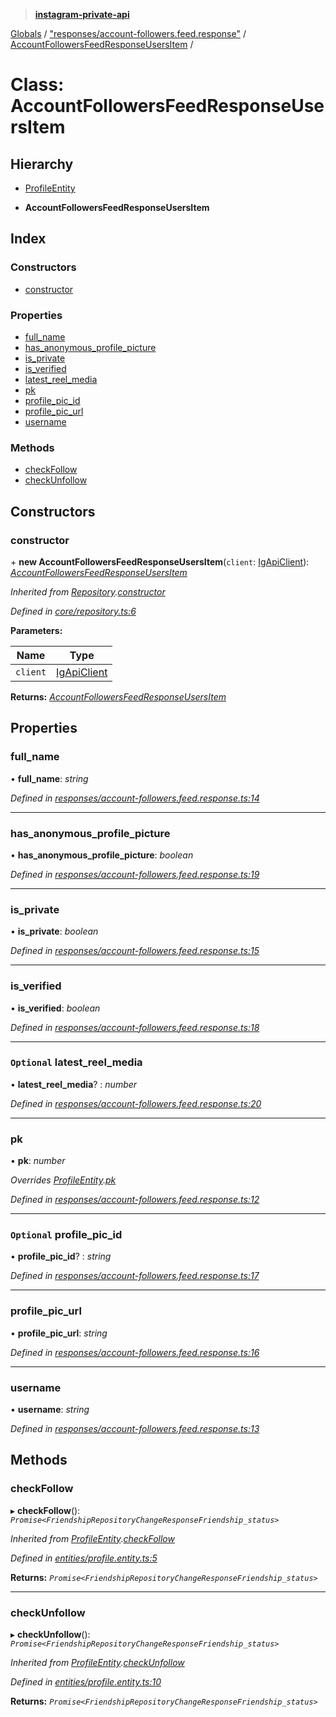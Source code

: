 > **[instagram-private-api](../README.md)**

[Globals](../README.md) / ["responses/account-followers.feed.response"](../modules/_responses_account_followers_feed_response_.md) / [AccountFollowersFeedResponseUsersItem](_responses_account_followers_feed_response_.accountfollowersfeedresponseusersitem.md) /

# Class: AccountFollowersFeedResponseUsersItem

## Hierarchy

  * [ProfileEntity](_entities_profile_entity_.profileentity.md)

  * **AccountFollowersFeedResponseUsersItem**

## Index

### Constructors

* [constructor](_responses_account_followers_feed_response_.accountfollowersfeedresponseusersitem.md#constructor)

### Properties

* [full_name](_responses_account_followers_feed_response_.accountfollowersfeedresponseusersitem.md#full_name)
* [has_anonymous_profile_picture](_responses_account_followers_feed_response_.accountfollowersfeedresponseusersitem.md#has_anonymous_profile_picture)
* [is_private](_responses_account_followers_feed_response_.accountfollowersfeedresponseusersitem.md#is_private)
* [is_verified](_responses_account_followers_feed_response_.accountfollowersfeedresponseusersitem.md#is_verified)
* [latest_reel_media](_responses_account_followers_feed_response_.accountfollowersfeedresponseusersitem.md#optional-latest_reel_media)
* [pk](_responses_account_followers_feed_response_.accountfollowersfeedresponseusersitem.md#pk)
* [profile_pic_id](_responses_account_followers_feed_response_.accountfollowersfeedresponseusersitem.md#optional-profile_pic_id)
* [profile_pic_url](_responses_account_followers_feed_response_.accountfollowersfeedresponseusersitem.md#profile_pic_url)
* [username](_responses_account_followers_feed_response_.accountfollowersfeedresponseusersitem.md#username)

### Methods

* [checkFollow](_responses_account_followers_feed_response_.accountfollowersfeedresponseusersitem.md#checkfollow)
* [checkUnfollow](_responses_account_followers_feed_response_.accountfollowersfeedresponseusersitem.md#checkunfollow)

## Constructors

###  constructor

\+ **new AccountFollowersFeedResponseUsersItem**(`client`: [IgApiClient](_core_client_.igapiclient.md)): *[AccountFollowersFeedResponseUsersItem](_responses_account_followers_feed_response_.accountfollowersfeedresponseusersitem.md)*

*Inherited from [Repository](_core_repository_.repository.md).[constructor](_core_repository_.repository.md#constructor)*

*Defined in [core/repository.ts:6](https://github.com/dilame/instagram-private-api/blob/3e16058/src/core/repository.ts#L6)*

**Parameters:**

Name | Type |
------ | ------ |
`client` | [IgApiClient](_core_client_.igapiclient.md) |

**Returns:** *[AccountFollowersFeedResponseUsersItem](_responses_account_followers_feed_response_.accountfollowersfeedresponseusersitem.md)*

## Properties

###  full_name

• **full_name**: *string*

*Defined in [responses/account-followers.feed.response.ts:14](https://github.com/dilame/instagram-private-api/blob/3e16058/src/responses/account-followers.feed.response.ts#L14)*

___

###  has_anonymous_profile_picture

• **has_anonymous_profile_picture**: *boolean*

*Defined in [responses/account-followers.feed.response.ts:19](https://github.com/dilame/instagram-private-api/blob/3e16058/src/responses/account-followers.feed.response.ts#L19)*

___

###  is_private

• **is_private**: *boolean*

*Defined in [responses/account-followers.feed.response.ts:15](https://github.com/dilame/instagram-private-api/blob/3e16058/src/responses/account-followers.feed.response.ts#L15)*

___

###  is_verified

• **is_verified**: *boolean*

*Defined in [responses/account-followers.feed.response.ts:18](https://github.com/dilame/instagram-private-api/blob/3e16058/src/responses/account-followers.feed.response.ts#L18)*

___

### `Optional` latest_reel_media

• **latest_reel_media**? : *number*

*Defined in [responses/account-followers.feed.response.ts:20](https://github.com/dilame/instagram-private-api/blob/3e16058/src/responses/account-followers.feed.response.ts#L20)*

___

###  pk

• **pk**: *number*

*Overrides [ProfileEntity](_entities_profile_entity_.profileentity.md).[pk](_entities_profile_entity_.profileentity.md#pk)*

*Defined in [responses/account-followers.feed.response.ts:12](https://github.com/dilame/instagram-private-api/blob/3e16058/src/responses/account-followers.feed.response.ts#L12)*

___

### `Optional` profile_pic_id

• **profile_pic_id**? : *string*

*Defined in [responses/account-followers.feed.response.ts:17](https://github.com/dilame/instagram-private-api/blob/3e16058/src/responses/account-followers.feed.response.ts#L17)*

___

###  profile_pic_url

• **profile_pic_url**: *string*

*Defined in [responses/account-followers.feed.response.ts:16](https://github.com/dilame/instagram-private-api/blob/3e16058/src/responses/account-followers.feed.response.ts#L16)*

___

###  username

• **username**: *string*

*Defined in [responses/account-followers.feed.response.ts:13](https://github.com/dilame/instagram-private-api/blob/3e16058/src/responses/account-followers.feed.response.ts#L13)*

## Methods

###  checkFollow

▸ **checkFollow**(): *`Promise<FriendshipRepositoryChangeResponseFriendship_status>`*

*Inherited from [ProfileEntity](_entities_profile_entity_.profileentity.md).[checkFollow](_entities_profile_entity_.profileentity.md#checkfollow)*

*Defined in [entities/profile.entity.ts:5](https://github.com/dilame/instagram-private-api/blob/3e16058/src/entities/profile.entity.ts#L5)*

**Returns:** *`Promise<FriendshipRepositoryChangeResponseFriendship_status>`*

___

###  checkUnfollow

▸ **checkUnfollow**(): *`Promise<FriendshipRepositoryChangeResponseFriendship_status>`*

*Inherited from [ProfileEntity](_entities_profile_entity_.profileentity.md).[checkUnfollow](_entities_profile_entity_.profileentity.md#checkunfollow)*

*Defined in [entities/profile.entity.ts:10](https://github.com/dilame/instagram-private-api/blob/3e16058/src/entities/profile.entity.ts#L10)*

**Returns:** *`Promise<FriendshipRepositoryChangeResponseFriendship_status>`*